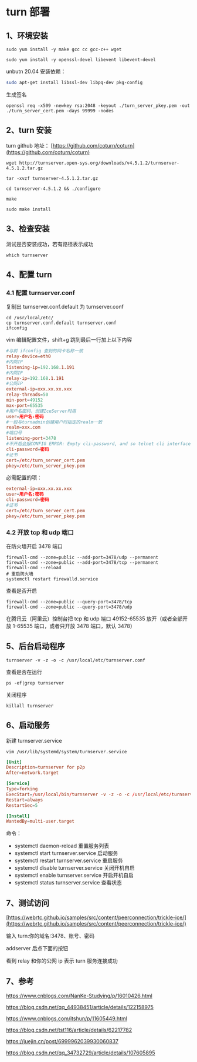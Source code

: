 # turn 部署

## 1、环境安装

```
sudo yum install -y make gcc cc gcc-c++ wget

sudo yum install -y openssl-devel libevent libevent-devel
```

unbutn 20.04 安装依赖：

```sh
sudo apt-get install libssl-dev libpq-dev pkg-config
```

生成签名

```
openssl req -x509 -newkey rsa:2048 -keyout ./turn_server_pkey.pem -out ./turn_server_cert.pem -days 99999 -nodes
```

## 2、turn 安装

turn github 地址： [https://github.com/coturn/coturn](https://github.com/coturn/coturn)

```
wget http://turnserver.open-sys.org/downloads/v4.5.1.2/turnserver-4.5.1.2.tar.gz

tar -xvzf turnserver-4.5.1.2.tar.gz

cd turnserver-4.5.1.2 && ./configure

make

sudo make install
```

## 3、检查安装

测试是否安装成功，若有路径表示成功

```
which turnserver
```

## 4、配置 turn

### 4.1 配置 turnserver.conf

复制出 turnserver.conf.default 为 turnserver.conf

```
cd /usr/local/etc/
cp turnserver.conf.default turnserver.conf
ifconfig
```

vim 编辑配置文件，shift+g 跳到最后一行加上以下内容

```conf
#与前 ifconfig 查到的网卡名称一致
relay-device=eth0
#内网IP
listening-ip=192.168.1.191
#内网IP
relay-ip=192.168.1.191
#公网IP
external-ip=xxx.xx.xx.xxx
relay-threads=50
min-port=49152
max-port=65535
#用户名密码，创建IceServer时用
user=用户名:密码
#一般与turnadmin创建用户时指定的realm一致
realm=xxx.com
#端口号
listening-port=3478
#不开启会报CONFIG ERROR: Empty cli-password, and so telnet cli interface is disabled! Please set a non empty cli-password!错误
cli-password=密码
#证书
cert=/etc/turn_server_cert.pem
pkey=/etc/turn_server_pkey.pem
```

必需配置的项：

```conf
external-ip=xxx.xx.xx.xxx
user=用户名:密码
cli-password=密码
#证书
cert=/etc/turn_server_cert.pem
pkey=/etc/turn_server_pkey.pem
```


### 4.2 开放 tcp 和 udp 端口

在防火墙开启 3478 端口

```
firewall-cmd --zone=public --add-port=3478/udp --permanent
firewall-cmd --zone=public --add-port=3478/tcp --permanent
firewall-cmd --reload
# 重启防火墙
systemctl restart firewalld.service
```

查看是否开启

```
firewall-cmd --zone=public --query-port=3478/tcp
firewall-cmd --zone=public --query-port=3478/udp
```

在腾讯云（阿里云）控制台把 tcp 和 udp 端口 49152-65535 放开（或者全部开放 1-65535 端口，或者只开放 3478 端口，默认 3478）

## 5、后台启动程序

```
turnserver -v -z -o -c /usr/local/etc/turnserver.conf
```

查看是否在运行

```
ps -ef|grep turnserver
```

关闭程序

```
killall turnserver
```

## 6、启动服务

新建 turnserver.service

`vim /usr/lib/systemd/system/turnserver.service`

```conf
[Unit]
Description=turnserver for p2p
After=network.target

[Service]
Type=forking
ExecStart=/usr/local/bin/turnserver -v -z -o -c /usr/local/etc/turnserver.conf
Restart=always
RestartSec=5

[Install]
WantedBy=multi-user.target
```

命令：

- systemctl daemon-reload 重置服务列表
- systemctl start turnserver.service 启动服务
- systemctl restart turnserver.service 重启服务
- systemctl disable turnserver.service 关闭开机自启
- systemctl enable turnserver.service 开启开机自启
- systemctl status turnserver.service 查看状态

## 7、测试访问

[https://webrtc.github.io/samples/src/content/peerconnection/trickle-ice/](https://webrtc.github.io/samples/src/content/peerconnection/trickle-ice/)

输入 turn:你的域名:3478、账号、密码

addserver 后点下面的按钮

看到 relay 和你的公网 ip 表示 turn 服务连接成功

## 7、参考

https://www.cnblogs.com/NanKe-Studying/p/16010426.html

https://blog.csdn.net/qq_44938451/article/details/122158975

https://www.cnblogs.com/itshun/p/11605449.html

https://blog.csdn.net/tst116/article/details/62217782

https://juejin.cn/post/6999962039930060837

https://blog.csdn.net/qq_34732729/article/details/107605895